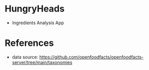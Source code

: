 # HungryHeads

- Ingredients Analysis App



# References

- data source: https://github.com/openfoodfacts/openfoodfacts-server/tree/main/taxonomies